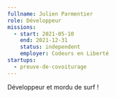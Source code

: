 ```yaml
---
fullname: Julien Parmentier
role: Développeur
missions:
  - start: 2021-05-10
    end: 2021-12-31
    status: independent
    employer: Codeurs en Liberté
startups:
  - preuve-de-covoiturage
---
```


Développeur et mordu de surf ! 

